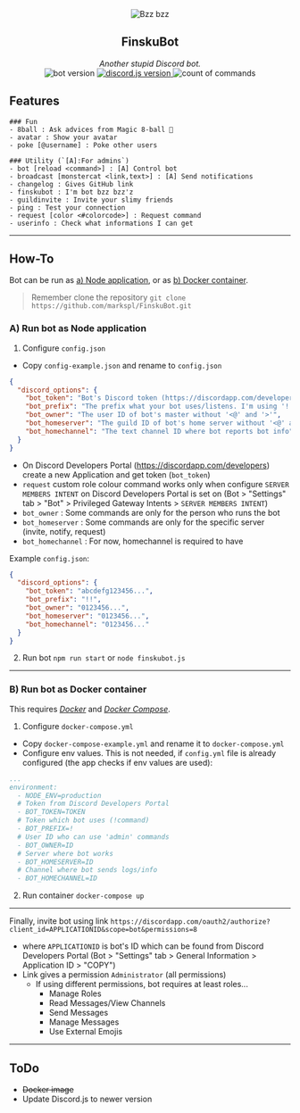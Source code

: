 <div align="center">
<img src=https://cdn.discordapp.com/app-icons/299199715495641098/027e6865e21aa4eb5d546e6a0ca05a1e.png?size=128 alt="Bzz bzz"/>
<h2>FinskuBot</h2>
<i>Another stupid Discord bot.</i>
<br>
<img src="https://img.shields.io/github/package-json/v/markspl/FinskuBot" alt="bot version"/>
<a href="https://discord.js.org/#/">
  <img src="https://img.shields.io/github/package-json/dependency-version/markspl/FinskuBot/discord.js?color=5865f2" alt="discord.js version"/>
</a>
<img src="https://img.shields.io/github/directory-file-count/markspl/FinskuBot/commands?extension=js&type=file&label=commands" alt="count of commands"/>
<br>
</div>

## Features
```
### Fun
- 8ball : Ask advices from Magic 8-ball 🎱
- avatar : Show your avatar
- poke [@username] : Poke other users

### Utility (`[A]:For admins`)
- bot [reload <command>] : [A] Control bot
- broadcast [monstercat <link,text>] : [A] Send notifications
- changelog : Gives GitHub link
- finskubot : I'm bot bzz bzz'z
- guildinvite : Invite your slimy friends
- ping : Test your connection
- request [color <#colorcode>] : Request command
- userinfo : Check what informations I can get
```

<hr>

## How-To

Bot can be run as [a) Node application](###a-run-bot-as-node-application), or as [b) Docker container](###b-run-bot-as-docker-container).

>Remember clone the repository  `git clone https://github.com/markspl/FinskuBot.git`

### A) Run bot as Node application

1. Configure `config.json`

- Copy `config-example.json` and rename to `config.json`
```json
{
  "discord_options": {
    "bot_token": "Bot's Discord token (https://discordapp.com/developers)",
    "bot_prefix": "The prefix what your bot uses/listens. I'm using '!'",
    "bot_owner": "The user ID of bot's master without '<@' and '>'",
    "bot_homeserver": "The guild ID of bot's home server without '<@' and '>'",
    "bot_homechannel": "The text channel ID where bot reports bot info"
  }
}
```
- On Discord Developers Portal (https://discordapp.com/developers) create a new Application and get token (`bot_token`)
- `request` custom role colour command works only when configure `SERVER MEMBERS INTENT` on Discord Developers Portal is set on (Bot > "Settings" tab > "Bot" > Privileged Gateway Intents > `SERVER MEMBERS INTENT`)
- `bot_owner` : Some commands are only for the person who runs the bot
- `bot_homeserver` : Some commands are only for the specific server (invite, notify, request)
- `bot_homechannel` : For now, homechannel is required to have

Example `config.json`:
```json
{
  "discord_options": {
    "bot_token": "abcdefg123456...",
    "bot_prefix": "!!",
    "bot_owner": "0123456...",
    "bot_homeserver": "0123456...",
    "bot_homechannel": "0123456..."
  }
}
```

2. Run bot `npm run start` or `node finskubot.js`

<hr>

### B) Run bot as Docker container

This requires [*Docker*](https://www.docker.com/) and [*Docker Compose*](https://docs.docker.com/compose/).

1. Configure `docker-compose.yml`
- Copy `docker-compose-example.yml` and rename it to `docker-compose.yml`
- Configure env values. This is not needed, if `config.yml` file is already configured (the app checks if env values are used):
```yml
...
environment:
  - NODE_ENV=production
  # Token from Discord Developers Portal
  - BOT_TOKEN=TOKEN
  # Token which bot uses (!command)
  - BOT_PREFIX=!
  # User ID who can use 'admin' commands
  - BOT_OWNER=ID
  # Server where bot works
  - BOT_HOMESERVER=ID
  # Channel where bot sends logs/info
  - BOT_HOMECHANNEL=ID
```

2. Run container `docker-compose up`

<hr>

Finally, invite bot using link `https://discordapp.com/oauth2/authorize?client_id=APPLICATIONID&scope=bot&permissions=8`

- where `APPLICATIONID` is bot's ID which can be found from Discord Developers Portal (Bot > "Settings" tab > General Information > Application ID > "COPY")
- Link gives a permission `Administrator` (all permissions)
    - If using different permissions, bot requires at least roles...
        - Manage Roles
        - Read Messages/View Channels
        - Send Messages
        - Manage Messages
        - Use External Emojis

<hr>

## ToDo
- ~~Docker image~~
- Update Discord.js to newer version
